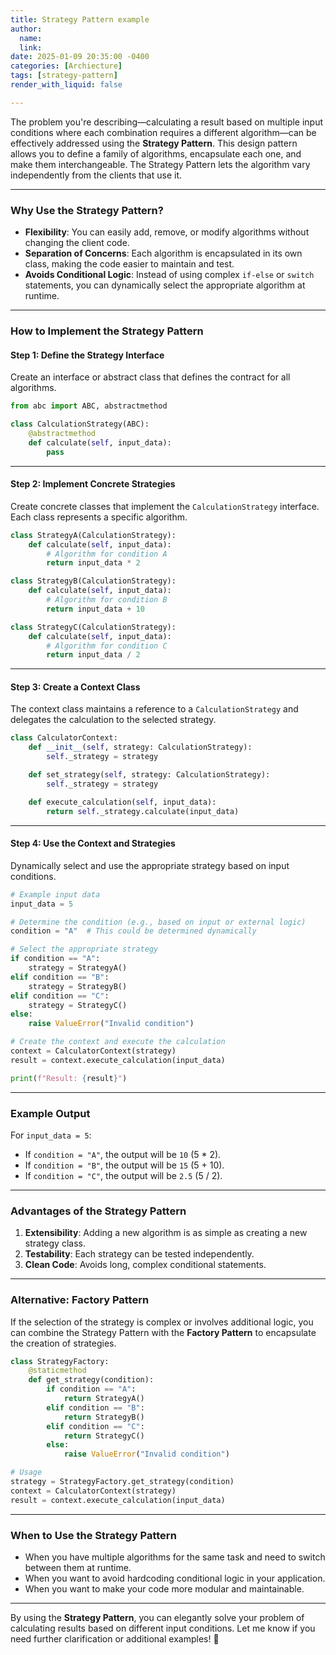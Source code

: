 ```yaml
---
title: Strategy Pattern example
author:
  name: 
  link: 
date: 2025-01-09 20:35:00 -0400
categories: [Archiecture]
tags: [strategy-pattern]
render_with_liquid: false

---
```

The problem you're describing—calculating a result based on multiple input conditions where each combination requires a different algorithm—can be effectively addressed using the **Strategy Pattern**. This design pattern allows you to define a family of algorithms, encapsulate each one, and make them interchangeable. The Strategy Pattern lets the algorithm vary independently from the clients that use it.

---

### **Why Use the Strategy Pattern?**
- **Flexibility**: You can easily add, remove, or modify algorithms without changing the client code.
- **Separation of Concerns**: Each algorithm is encapsulated in its own class, making the code easier to maintain and test.
- **Avoids Conditional Logic**: Instead of using complex `if-else` or `switch` statements, you can dynamically select the appropriate algorithm at runtime.

---

### **How to Implement the Strategy Pattern**

#### **Step 1: Define the Strategy Interface**
Create an interface or abstract class that defines the contract for all algorithms.

```python
from abc import ABC, abstractmethod

class CalculationStrategy(ABC):
    @abstractmethod
    def calculate(self, input_data):
        pass
```

---

#### **Step 2: Implement Concrete Strategies**
Create concrete classes that implement the `CalculationStrategy` interface. Each class represents a specific algorithm.

```python
class StrategyA(CalculationStrategy):
    def calculate(self, input_data):
        # Algorithm for condition A
        return input_data * 2

class StrategyB(CalculationStrategy):
    def calculate(self, input_data):
        # Algorithm for condition B
        return input_data + 10

class StrategyC(CalculationStrategy):
    def calculate(self, input_data):
        # Algorithm for condition C
        return input_data / 2
```

---

#### **Step 3: Create a Context Class**
The context class maintains a reference to a `CalculationStrategy` and delegates the calculation to the selected strategy.

```python
class CalculatorContext:
    def __init__(self, strategy: CalculationStrategy):
        self._strategy = strategy

    def set_strategy(self, strategy: CalculationStrategy):
        self._strategy = strategy

    def execute_calculation(self, input_data):
        return self._strategy.calculate(input_data)
```

---

#### **Step 4: Use the Context and Strategies**
Dynamically select and use the appropriate strategy based on input conditions.

```python
# Example input data
input_data = 5

# Determine the condition (e.g., based on input or external logic)
condition = "A"  # This could be determined dynamically

# Select the appropriate strategy
if condition == "A":
    strategy = StrategyA()
elif condition == "B":
    strategy = StrategyB()
elif condition == "C":
    strategy = StrategyC()
else:
    raise ValueError("Invalid condition")

# Create the context and execute the calculation
context = CalculatorContext(strategy)
result = context.execute_calculation(input_data)

print(f"Result: {result}")
```

---

### **Example Output**
For `input_data = 5`:
- If `condition = "A"`, the output will be `10` (5 * 2).
- If `condition = "B"`, the output will be `15` (5 + 10).
- If `condition = "C"`, the output will be `2.5` (5 / 2).

---

### **Advantages of the Strategy Pattern**
1. **Extensibility**: Adding a new algorithm is as simple as creating a new strategy class.
2. **Testability**: Each strategy can be tested independently.
3. **Clean Code**: Avoids long, complex conditional statements.

---

### **Alternative: Factory Pattern**
If the selection of the strategy is complex or involves additional logic, you can combine the Strategy Pattern with the **Factory Pattern** to encapsulate the creation of strategies.

```python
class StrategyFactory:
    @staticmethod
    def get_strategy(condition):
        if condition == "A":
            return StrategyA()
        elif condition == "B":
            return StrategyB()
        elif condition == "C":
            return StrategyC()
        else:
            raise ValueError("Invalid condition")

# Usage
strategy = StrategyFactory.get_strategy(condition)
context = CalculatorContext(strategy)
result = context.execute_calculation(input_data)
```

---

### **When to Use the Strategy Pattern**
- When you have multiple algorithms for the same task and need to switch between them at runtime.
- When you want to avoid hardcoding conditional logic in your application.
- When you want to make your code more modular and maintainable.

---

By using the **Strategy Pattern**, you can elegantly solve your problem of calculating results based on different input conditions. Let me know if you need further clarification or additional examples! 🚀

